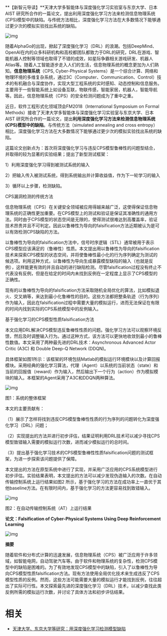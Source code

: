 
**【新智元导读】**天津大学多智能体与深度强化学习实验室与东京大学、日本 AIST 研究所合作的一篇论文，提出利用深度强化学习方法来检测信息物理系统(CPS)模型中的缺陷。与传统方法相比，深度强化学习方法在大多数情况下能够通过更少次的模拟实验找出系统的缺陷。



![img](https://mmbiz.qpic.cn/mmbiz_png/UicQ7HgWiaUb2Zl8hzDTU1arclFr63TXIyibgNITktgAZLic6SS9ic3icCHL77ENnIiaq7F1XicqtYFiciceBYa0EnNmrE4w/640?wx_fmt=png&tp=webp&wxfrom=5&wx_lazy=1&wx_co=1)



随着AlphaGo的出现，掀起了深度强化学习（DRL）的浪潮。包括DeepMind、OpenAI在内的众多科研机构和高校都团队都致力于DRL的研究，DRL在游戏、智能机器人控制等领域也取得了不错的成效，如星际争霸相关游戏研发、机器人Atlas等。随着人工智能逐步走入人们的生活，信息物理系统的概念更加为人们熟知。**信息物理系统**（CPS, Cyber-Physical Systems）是一个综合计算、网络和物理环境的多维复杂系统，通过3C（Computer、Communication、Control）技术的有机融合与深度协作，实现大型工程系统的实时感知、动态控制和信息服务。主要用于一些智能系统上如设备互联，物联传感，智能家居，机器人，智能导航等。因此，信息物理系统（CPS）的安全检测问题成为了重中之重。



近日，软件工程形式化领域顶会FM2018（International Symposium on Formal Methods）接收了天津大学多智能体与深度强化学习实验室与东京大学、日本 AIST 研究所合作的一篇论文，提出**利用深度强化学习方法来检测信息物理系统(CPS)模型中的缺陷**。与传统方法（simulated annealing and cross entropy）相比，深度强化学习方法在大多数情况下能够通过更少次的模拟实验找出系统的缺陷。



这篇论文创新点为：首次将深度强化学习与违反CPS模型鲁棒性的问题型结合，并取得的较为显著的实验结果；提出了新型测试框架：

1）利用深度强化学习得到被测试系统的输入

2）把输入传入被测试系统，得到系统输出并计算收益值，作为下一轮学习的输入

3）循环以上步骤，检测缺陷。





CPS漏洞检测的传统方法



信息物理系统（CPS）在关键安全领域被应用得越来越广泛，这使得保证信息物理系统的正确性更加重要。在CPS模型上的测试和验证是保证其准确性的通用方法。同时由于CPS模型的状态空间是无限的，使得测试很难达到高覆盖率，验证技术昂贵并且不可判定。因此以鲁棒性为导向的falsification方法近期被认为是可以有效检测CPS缺陷的方法。



以鲁棒性为导向的falsification方法中，信号时序逻辑（STL）通常被用于表示CPS模型应该满足的（鲁棒性）性质。本文提出用以鲁棒性为导向的falsification技术来探索CPS模型的状态空间，并将使鲁棒性最小化的行为序列确定为测试的候选项。利用这种方式，以鲁棒性为导向生成暴露模型缺陷的输入（也就是反例），这样能更有效的并且自动的进行缺陷检测。尽管falsification过程没有终止不代表没有反例，但是在给定的时间内未找到反例在一定程度上显示了CPS模型的正确性。



现有的以鲁棒性为导向的falsification方法采取随机全局优化的算法，比如模拟退火、交叉熵等，来达到最小化鲁棒性的目的。这些方法都把整条轨迹（行为序列）作为输入，因此在falsification过程中需要大量的模拟运行，进而无法保证在有限的时间内找到实际的CPS系统模型中的反例输入。





基于强化学习的CPS模型性质falsification方法



本文应用DRL解决CPS模型违反鲁棒性性质的问题。强化学习方法可以观察环境反馈，然后及时调整输入行为。通过这种方式，该方法可以更快地收敛到最小的鲁棒性数值。本文采用了两种最先进的DRL技术：Asynchronous Advanced Actor Critic (A3C) 和 Double Deep-Q Network (DDQN)。



具体框架如图1所示：该框架的环境包括Matlab的模拟运行环境模块以及计算回报模块。采用经典的强化学习算法，代理（Agent）以系统的当前状态（state）和当前的回报值（reward）作为输入，然后输出下一个行为（action）作为模拟模块的输入。本框架的Agent采用了A3C和DDQN两种算法。





![img](https://mmbiz.qpic.cn/mmbiz_png/UicQ7HgWiaUb1ptRoNZKfBkicNXdEHVibeWHWCRJNzaMgFJO74wB91RNsyDvkmRicxQdaMH8lSoziaoOTlU0EQYj9HIg/640?wx_fmt=png&tp=webp&wxfrom=5&wx_lazy=1&wx_co=1)

图1：系统的整体框架



本文的主要贡献有：

（1）展示了怎样将找到违反CPS模型鲁棒性性质的行为序列的问题转化为深度强化学习（DRL）问题；

（2）实现提出的方法并进行初步评估，结果证明利用DRL技术可以减少寻找CPS模型致错输入需要的模拟运行次数，进而减少模拟运行的总时间。

（3）提出基于强化学习技术的CPS模型鲁棒性性质falsification问题的测试框架，为进一步探索该问题提供了保障。



本文提出的方法在原型系统中进行了实现，并采用广泛应用的CPS系统模型进行初步评估。实验结果表明，本文提出的方法可以减少发现伪造输入的次数。在自动传输控制系统上运行结果如图2 所示，基于强化学习的方法在成功率上一直优于其他baseline方法。在有限时间内，基于强化学习的方法更容易找到致错输入。





![img](https://mmbiz.qpic.cn/mmbiz_png/UicQ7HgWiaUb1ptRoNZKfBkicNXdEHVibeWHOIH18Y1YY8Klicr6clDwiaRicCwvxicicvd1INM3hBdKzUdDdDa9sYus3Sw/640?wx_fmt=png&tp=webp&wxfrom=5&wx_lazy=1&wx_co=1)

图2：在自动传输控制系统（AT）上运行结果



**论文：Falsification of Cyber-Physical Systems Using Deep Reinforcement Learning**





![img](https://mmbiz.qpic.cn/mmbiz_png/UicQ7HgWiaUb1ptRoNZKfBkicNXdEHVibeWHGiaKpYUyOnryDUKIvDUEekxrNVESwjWjBT1ds1hya4aPqbuuusbzdEA/640?wx_fmt=png&tp=webp&wxfrom=5&wx_lazy=1&wx_co=1)



**摘要**

随着软件和分布式计算的迅速发展，信息物理系统（CPS）被广泛应用于许多领域，如智能电网，自动驾驶汽车等。由于软件和物理系统的复杂性，检测CPS模型中的缺陷是困难的。为了有效地发现CPS模型中的缺陷，引入了以鲁棒性为导向CPS模型性质falsification方法。现有方法使用全局优化技术来生成违反了CPS模型性质的反例。然而，这些方法可能需要大量的模拟运行才能找到反例，往往超出了实际可行性。本文探索最先进的深度强化学习（DRL）技术，以减少查找此类反例所需的模拟运行次数，并讨论了具体方法和初步评估结果。


# 相关

- [天津大学、东京大学等研究：用深度强化学习检测模型缺陷](https://mp.weixin.qq.com/s?__biz=MzI3MTA0MTk1MA==&mid=2652017458&idx=4&sn=6b976842623e858306af5a997eebb9c5&chksm=f121e7c3c6566ed504060814ff76de04cc35156ee3e897a3a28c4b043bb27a0ed40c3f4a3303&mpshare=1&scene=1&srcid=0421rW9TX9ZUtJVbln0zNBu4#rd)

